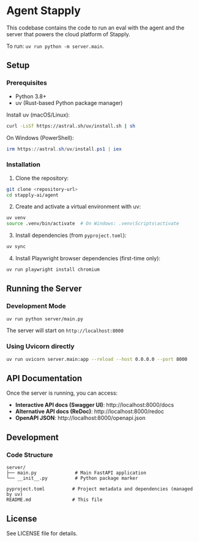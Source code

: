 # Agent Stapply

This codebase contains the code to run an eval with the agent and the server that powers the cloud platform of Stapply.

To run: `uv run python -m server.main`.

## Setup

### Prerequisites

- Python 3.8+
- uv (Rust-based Python package manager)

Install uv (macOS/Linux):
```bash
curl -LsSf https://astral.sh/uv/install.sh | sh
```
On Windows (PowerShell):
```powershell
irm https://astral.sh/uv/install.ps1 | iex
```

### Installation

1. Clone the repository:
```bash
git clone <repository-url>
cd stapply-ai/agent
```

2. Create and activate a virtual environment with uv:
```bash
uv venv
source .venv/bin/activate  # On Windows: .venv\Scripts\activate
```

3. Install dependencies (from `pyproject.toml`):
```bash
uv sync
```

4. Install Playwright browser dependencies (first-time only):
```bash
uv run playwright install chromium
```

## Running the Server

### Development Mode

```bash
uv run python server/main.py
```

The server will start on `http://localhost:8000`

### Using Uvicorn directly

```bash
uv run uvicorn server.main:app --reload --host 0.0.0.0 --port 8000
```

## API Documentation

Once the server is running, you can access:

- **Interactive API docs (Swagger UI)**: http://localhost:8000/docs
- **Alternative API docs (ReDoc)**: http://localhost:8000/redoc
- **OpenAPI JSON**: http://localhost:8000/openapi.json

## Development

### Code Structure

```
server/
├── main.py              # Main FastAPI application
└── __init__.py          # Python package marker

pyproject.toml          # Project metadata and dependencies (managed by uv)
README.md               # This file
```

## License

See LICENSE file for details.
